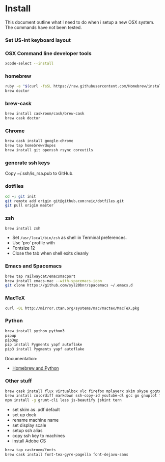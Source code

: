 # Install
This document outline what I need to do when i setup a new OSX
system. The commands have not been tested.

### Set US-int keyboard layout


### OSX Command line developer tools
```sh
xcode-select --install
```


### homebrew
```sh
ruby -e "$(curl -fsSL https://raw.githubusercontent.com/Homebrew/install/master/install)"
brew doctor
```

### brew-cask
```sh
brew install caskroom/cask/brew-cask
brew cask doctor
```

### Chrome
```sh
brew cask install google-chrome
brew tap homebrew/dupes
brew install git openssh rsync coreutils
```

### generate ssh keys
Copy ~/.ssh/is_rsa.pub to GitHub.

### dotfiles
```sh
cd ~; git init
git remote add origin git@github.com:neic/dotfiles.git
git pull origin master
```

### zsh
```sh
brew install zsh
```
- Set `/usr/local/bin/zsh` as shell in Terminal preferences.
- Use 'pro' profile with
 - Fontsize 12
 - Close the tab when shell exits cleanly

### Emacs and Spacemacs
```sh
brew tap railwaycat/emacsmacport
brew install emacs-mac --with-spacemacs-icon
git clone https://github.com/syl20bnr/spacemacs ~/.emacs.d
```

### MacTeX
```sh
curl -OL http://mirror.ctan.org/systems/mac/mactex/MacTeX.pkg
```

### Python
```sh
brew install python python3
pipup
pip3up
pip install Pygments yapf autoflake
pip3 install Pygments yapf autoflake
```
Documentation:
- [Homebrew and Python](https://github.com/Homebrew/homebrew/blob/master/share/doc/homebrew/Homebrew-and-Python.md)


### Other stuff
```sh
brew cask install flux virtualbox vlc firefox mplayerx skim skype gpgtools thunderbird nylas-n1 teamviewer duet amethyst
brew install colordiff markdown ssh-copy-id youtube-dl gcc go gnuplot ffmpeg nmap pwgen unrar ncdu atomicparsley node
npm install -g grunt-cli less js-beautify jshint tern
```
- set skim as .pdf default
- set up dock
- rename machine name
- set display scale
- setup ssh alias
- copy ssh key to machines
- install Adobe CS

```sh
brew tap caskroom/fonts
brew cask install font-tex-gyre-pagella font-dejavu-sans
```

<!---
Local Variables:
mode: gfm
End:
-->
